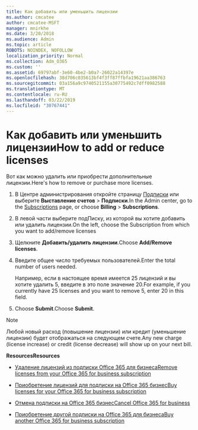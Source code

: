 ```yaml
---
title: Как добавить или уменьшить лицензии
ms.author: cmcatee
author: cmcatee-MSFT
manager: mnirkhe
ms.date: 3/20/2018
ms.audience: Admin
ms.topic: article
ROBOTS: NOINDEX, NOFOLLOW
localization_priority: Normal
ms.collection: Adm_O365
ms.custom: ''
ms.assetid: 69797abf-3e60-4be2-b0a7-26022a14397e
ms.openlocfilehash: 38d706c035613bf4f3ff87ffbfa19621aa386763
ms.sourcegitcommit: 03a156a9c9740521155a30775492c7dff0982588
ms.translationtype: MT
ms.contentlocale: ru-RU
ms.lasthandoff: 03/22/2019
ms.locfileid: "30767441"
---
```

# <a name="how-to-add-or-reduce-licenses"></a><span data-ttu-id="93663-102">Как добавить или уменьшить лицензии</span><span class="sxs-lookup"><span data-stu-id="93663-102">How to add or reduce licenses</span></span>

<span data-ttu-id="93663-103">Вот как можно удалить или приобрести дополнительные лицензии.</span><span class="sxs-lookup"><span data-stu-id="93663-103">Here's how to remove or purchase more licenses.</span></span>
  
1. <span data-ttu-id="93663-104">В Центре администрирования откройте страницу [Подписки](https://go.microsoft.com/fwlink/p/?linkid=842054) или выберите **Выставление счетов** \> **Подписки**.</span><span class="sxs-lookup"><span data-stu-id="93663-104">In the Admin center, go to the [Subscriptions](https://go.microsoft.com/fwlink/p/?linkid=842054) page, or choose **Billing** \> **Subscriptions**.</span></span>
    
2. <span data-ttu-id="93663-105">В левой части выберите подПиску, из которой вы хотите добавить или удалить лицензии.</span><span class="sxs-lookup"><span data-stu-id="93663-105">On the left, choose the Subscription from which you want to add/remove licenses</span></span>
    
3. <span data-ttu-id="93663-106">Щелкните **Добавить/удалить лицензии**.</span><span class="sxs-lookup"><span data-stu-id="93663-106">Choose **Add/Remove licenses**.</span></span>
    
4. <span data-ttu-id="93663-107">Введите общее число требуемых пользователей.</span><span class="sxs-lookup"><span data-stu-id="93663-107">Enter the total number of users needed.</span></span>
    
    <span data-ttu-id="93663-108">Например, если в настоящее время имеется 25 лицензий и вы хотите удалить 5, введите в это поле значение 20.</span><span class="sxs-lookup"><span data-stu-id="93663-108">For example, if you currently have 25 licenses and you want to remove 5, enter 20 in this field.</span></span>
    
5. <span data-ttu-id="93663-109">Choose **Submit**.</span><span class="sxs-lookup"><span data-stu-id="93663-109">Choose **Submit**.</span></span>
    
> [!NOTE]
> <span data-ttu-id="93663-110">Любой новый расход (повышение лицензии) или кредит (уменьшение лицензии) будет отображаться на следующем счете.</span><span class="sxs-lookup"><span data-stu-id="93663-110">Any new charge (license increase) or credit (license decrease) will show up on your next bill.</span></span> 
  
 <span data-ttu-id="93663-111">**Resources**</span><span class="sxs-lookup"><span data-stu-id="93663-111">**Resources**</span></span>
  
- [<span data-ttu-id="93663-112">Удаление лицензий из подписки Office 365 для бизнеса</span><span class="sxs-lookup"><span data-stu-id="93663-112">Remove licenses from your Office 365 for business subscription</span></span>](https://support.office.com/article/9c64d127-e2dd-4ecc-81f5-2f87e5a74803)
    
- [<span data-ttu-id="93663-113">Приобретение лицензий для подписки на Office 365 бизнес</span><span class="sxs-lookup"><span data-stu-id="93663-113">Buy licenses for your Office 365 for business subscription</span></span>](https://support.office.com/article/36081d8d-b3fa-4948-8c34-e217bba825e1)
    
- [<span data-ttu-id="93663-114">Отмена подписки на Office 365 бизнес</span><span class="sxs-lookup"><span data-stu-id="93663-114">Cancel Office 365 for business</span></span>](https://support.office.com/article/b1bc0bef-4608-4601-813a-cdd9f746709a)
    
- [<span data-ttu-id="93663-115">Приобретение другой подписки на Office 365 для бизнеса</span><span class="sxs-lookup"><span data-stu-id="93663-115">Buy another Office 365 for business subscription</span></span>](https://support.office.com/article/fab3b86c-3359-4042-8692-5d4dc7550b7c)
    

